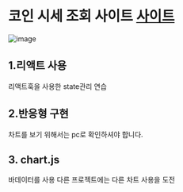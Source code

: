 # 코인 시세 조회 사이트 [사이트](https://jeong-wonho.github.io/my_first_coin/)
![image](https://user-images.githubusercontent.com/67899479/179429220-694a1df5-4245-4313-9057-f2fe60ff04dc.png)

## 1.리액트 사용
리액트훅을 사용한 state관리 연습

## 2.반응형 구현
차트를 보기 위해서는 pc로 확인하셔야 합니다.

## 3. chart.js 
바데이터를 사용 다른 프로젝트에는 다른 차트 사용을 도전


